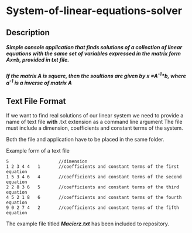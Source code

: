 # System-of-linear-equations-solver

## Description
##### Simple console application that finds solutions of a collection of linear equations with the same set of variables expressed in the matrix form **Ax=b**, provided in txt file.
##### If the matrix A is square, then the soultions are given by x =A<sup>-1</sup>*b, where a<sup>-1</sup> is a inverse of matrix A

## Text File Format

If we want to find real solutions of our linear system we need to provide a name of text file **with** .txt extension as a command line argument
The file must include a dimension, coefficients and constant terms of the system.

Both the file and application have to be placed in the same folder.

Example form of a text file

```
5                   //dimension    
1 2 3 4 4   1       //coefficients and constant terms of the first equation  
1 5 3 4 6   4       //coefficients and constant terms of the second equation  
2 2 8 3 6   5       //coefficients and constant terms of the third equation  
4 5 2 1 8   6       //coefficients and constant terms of the fourth equation  
9 0 2 7 4   2       //coefficients and constant terms of the fifth equation  
```
The example file titled ***Macierz.txt*** has been included to repository.
